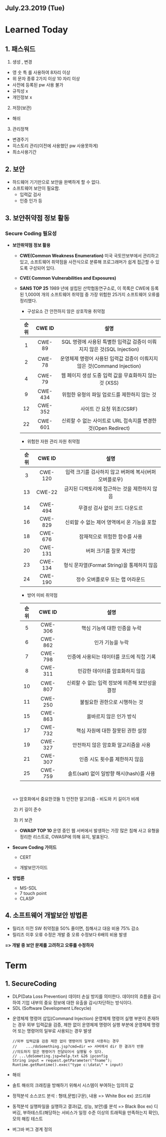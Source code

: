 ## July.23.2019  (Tue)

# **Learned Today** 

## 1. 패스워드

1) 생성 , 변경

* 영 숫 특 를 사용하여 8자리 이상
* 위 문자 종류 2가지 이상 10 자리 이상
* 사전에 등록된 pw 사용 불가
* 규칙성 x
* 개인정보 x

2) 저장(보관)

* 해쉬

3) 관리정책

* 변경주기
* 히스토리 관리(이전에 사용했던 pw 사용못하게)
* 최소사용기간

## 2. 보안

* 하드웨어 기기만으로 보안을 완벽하게 할 수 없다.
* 소프트웨어 보안이 필요함.
  * 입력값 검사
  * 인증 인가 등

## 3. 보얀취약점 정보 활동

###  Secure Coding 필요성

* **보안취약점 정보 활용**

  * **CWE(Common Weakness Enumeration)**
    미국 국토안보부에서 관리하고 있고, 소프트웨어 취약점을 사전식으로 분류해 프로그래머가 쉽게 접근할 수 있도록 구성되어 있다.

  * **CVE( Common Vulnerabilities and Exposures)**

  * **SANS TOP 25**
    1989 년에 설립된 산학협동연구소로, 이 목록은 CWE에 등록된 1,000여 개의 소프트웨어 취약점 중 가장 위험한 25가지 소프트웨어 오류를 정리했다.

    * 구성요소 간 안전하지 않은 상호작용 취약점

    | 순위 | CWE ID  |                             설명                             |
    | :--: | :-----: | :----------------------------------------------------------: |
    |  1   | CWE-89  | SQL 명령에 사용된 특별한 입력값 검증이 이뤄지지 않은 것(SQL Injection) |
    |  2   | CWE-78  | 운영체제 명령어 사용된 입력값 검증이 이뤄지지 않은 것(Command Injection) |
    |  4   | CWE-79  |    웹 페이지 생성 도중 입력 값을 무효화하지 않는 것 (XSS)    |
    |  9   | CWE-434 |         위험한 유형의 파일 업로드를 제한하지 않는 것         |
    |  12  | CWE-352 |                  사이트 간 요청 위조(CSRF)                   |
    |  22  | CWE-601 | 신뢰할 수 없는 사이트로 URL 접속지를 변경한 것(Open Redirect) |

    * 위험한 자원 관리 자원 취약점

    | 순위 | CWE ID  |                          설명                          |
    | :--: | :-----: | :----------------------------------------------------: |
    |  3   | CWE-120 | 입력 크기를 검사하지 않고 버퍼에 복사(버퍼 오버플로우) |
    |  13  | CWE-22  |     금지된 디렉토리에 접근하는 것을 제한하지 않음      |
    |  14  | CWE-494 |             무결성 검사 없이 코드 다운도르             |
    |  16  | CWE-829 |      신뢰할 수 없는 제어 영역에서 온 기능을 포함       |
    |  18  | CWE-676 |             잠재적으로 위험한 함수를 사용              |
    |  20  | CWE-131 |                버퍼 크기를 잘못 계산함                 |
    |  23  | CWE-134 |       형식 문자열(Format String)을 통제하지 않음       |
    |  24  | CWE-190 |            정수 오버플로우 또는 랩 어라운드            |

    * 방어 미비 취약점

    | 순위 | CWE ID  |                      설명                       |
    | :--: | :-----: | :---------------------------------------------: |
    |  5   | CWE-306 |          핵심 기능에 대한 인증을 누락           |
    |  6   | CWE-862 |                인가 기능을 누락                 |
    |  7   | CWE-798 |    인증에 사용되는 데이터를 코드에 직접 기록    |
    |  8   | CWE-311 |         민감한 데이터를 암호화하지 않음         |
    |  10  | CWE-807 | 신뢰할 수 없는 입력 정보에 의존해 보안성을 결정 |
    |  11  | CWE-250 |          불필요한 권한으로 시행하는 것          |
    |  15  | CWE-863 |             올바르지 않은 인가 방식             |
    |  17  | CWE-732 |        핵심 자원에 대한 잘못된 권한 설정        |
    |  19  | CWE-327 |      안전하지 않은 암호화 알고리즘을 사용       |
    |  21  | CWE-307 |         인증 시도 횟수를 제한하지 않음          |
    |  25  | CWE-759 |    솔트(salt) 없이 일방향 해시(hash)를 사용     |

  ​	

  => 암호화에서 중요한것들
  				  1) 안전한 알고리즘 - 비도와 키 길이가 비례

  ​				  2) 키 길이 준수

  ​				  3) 키 보관

  

  

  

  * **OWASP TOP 10**
    운영 중인 웹 서버에서 발생하는 가장 많은 침해 사고 유형을 정리한 리스트로, OWASP에 의해 유지, 발표된다.



* **Secure Coding 가이드**

  * CERT

    

    

  * 개발보안가이드

* **방법론**

  * MS-SDL
  * 7 touch point
  * CLASP

##  4. 소프트웨어 개발보안 방법론

* 릴리즈 이전 SW 취약점을 50% 줄이면, 침해사고 대응 비용 75% 감소
* 릴리즈 이후 오류 수정은 개발 중 오류 수정보다 6배의 비용 발생

**=> 개발 중 보안 문제를 고려하고 오류를 수정하자**

# **Term**

## 1. SecureCoding

- DLP(Data Loss Prevention)
  데이터 손실 방지를 의미한다. 데이터의 흐름을 감시하여 기업 내부의 중요 정보에 대한 유출을 감시/차단하는 방식이다.
- SDL (Software Development Lifecycle)

* 운영체제 명령어 삽입(Command Injection)
  운영체제 명령어 실행 부분이 존재하는 경우 외부 입력값을 검증, 제한 없이 운영체제 명령어 실행 부분에 운영체제 명령어 또는 명령어의 일부로 사용되는 경우 발생

  

  ```
  //외부 입력값을 검증 제한 없이 명령어의 일부로 사용하는 경우
  //	.../doSomething.jsp?cmd=dir => 서버에서 dir 한 결과가 반환
  //의도하지 않은 명령어가 전달되어서 실행될 수 있다.
  // ...\doSometing.jsp=help.txt &26 ipconfig
  String input = request.getParameter("fname");
  Runtime.getRuntime().exec("type c:\data\" + input)
  ```

* 해쉬
  

* 솔트
  해쉬의 크래킹을 방해하기 위해서 시스템이 부여하는 임의의 값

* 정적분석
  소스코드 분석 : 형태,문법(구문), 내용 => White Box
  ex) 코드리뷰

* 동적분석
  실행파일을 실행하고 결과(값, 성능, 보안)를 분석 => Black Box
  ex) 디버깅, 부하테스트(해당하는 서비스가 일정 수준 이상의 트래픽을 만족하는지 확인), 모의 해킹 테스트

* 버그바
  버그 경계 정의



